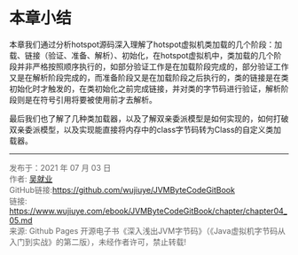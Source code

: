 # 本章小结

本章我们通过分析hotspot源码深入理解了hotspot虚拟机类加载的几个阶段：加载、链接（验证、准备、解析）、初始化，在hotspot虚拟机中，类加载的几个阶段并非严格按照顺序执行的，如部分验证工作是在加载阶段完成的，部分验证工作又是在解析阶段完成的，而准备阶段又是在加载阶段之后执行的，类的链接是在类初始化时才触发的，在类初始化之前完成链接，并对类的字节码进行验证，解析阶段则是在符号引用将要被使用前才去解析。

最后我们也了解了几种类加载器，以及了解双亲委派模型是如何实现的，如何打破双亲委派模型，以及实现能直接将内存中的class字节码转为Class的自定义类加载器。

---

<font color= #666666>发布于：2021 年 07 月 03 日</font><br><font color= #666666>作者: [吴就业](https://www.wujiuye.com/)</font><br><font color= #666666>GitHub链接:https://github.com/wujiuye/JVMByteCodeGitBook</font><br><font color= #666666>链接: https://www.wujiuye.com/ebook/JVMByteCodeGitBook/chapter/chapter04_05.md</font><br><font color= #666666>来源: Github Pages 开源电子书《深入浅出JVM字节码》（《Java虚拟机字节码从入门到实战》的第二版），未经作者许可，禁止转载!</font><br>

